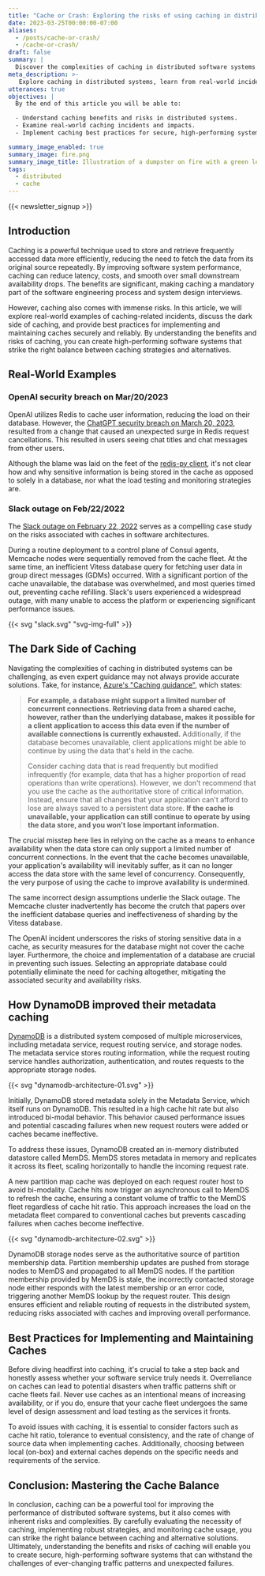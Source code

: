 ```yaml
---
title: "Cache or Crash: Exploring the risks of using caching in distributed software systems"
date: 2023-03-25T00:00:00-07:00
aliases:
  - /posts/cache-or-crash/
  - /cache-or-crash/
draft: false
summary: |
  Discover the complexities of caching in distributed software systems as we explore both its benefits and potential risks. Learn from real-world examples and delve into best practices for implementing caching securely, without compromising availability.
meta_description: >-
   Explore caching in distributed systems, learn from real-world incidents, and discover best practices for secure, high-performing caches.
utterances: true
objectives: |
  By the end of this article you will be able to:

  - Understand caching benefits and risks in distributed systems.
  - Examine real-world caching incidents and impacts.
  - Implement caching best practices for secure, high-performing systems.

summary_image_enabled: true
summary_image: fire.png
summary_image_title: Illustration of a dumpster on fire with a green letter M inside it.
tags:
  - distributed
  - cache
---
```


{{< newsletter_signup >}}

## Introduction

Caching is a powerful technique used to store and retrieve frequently accessed
data more efficiently, reducing the need to fetch the data from its original
source repeatedly. By improving software system performance, caching can reduce
latency, costs, and smooth over small downstream availability drops. The
benefits are significant, making caching a mandatory part of the software
engineering process and system design interviews.

However, caching also comes with immense risks. In this article, we will explore
real-world examples of caching-related incidents, discuss the dark side of
caching, and provide best practices for implementing and maintaining caches
securely and reliably. By understanding the benefits and risks of caching, you
can create high-performing software systems that strike the right balance
between caching strategies and alternatives.

## Real-World Examples

### OpenAI security breach on Mar/20/2023

OpenAI utilizes Redis to cache user information, reducing the load on their
database. However, the [ChatGPT security breach on March 20,
2023]([https://openai.com/blog/march-20-chatgpt-outage](https://openai.com/blog/march-20-chatgpt-outage)),
resulted from a change that caused an unexpected surge in Redis request
cancellations. This resulted in users seeing chat titles and chat messages from
other users.

Although the blame was laid on the feet of the [redis-py
client](https://github.com/redis/redis-py/issues/2624), it's not clear how and
why sensitive information is being stored in the cache as opposed to solely in a
database, nor what the load testing and monitoring strategies are.

### Slack outage on Feb/22/2022

The [Slack outage on February 22,
2022](https://slack.engineering/slacks-incident-on-2-22-22/) serves as a
compelling case study on the risks associated with caches in software
architectures.

During a routine deployment to a control plane of Consul agents, Memcache nodes
were sequentially removed from the cache fleet. At the same time, an inefficient
Vitess database query for fetching user data in group direct messages (GDMs)
occurred. With a significant portion of the cache unavailable, the database was
overwhelmed, and most queries timed out, preventing cache refilling. Slack's
users experienced a widespread outage, with many unable to access the platform
or experiencing significant performance issues.

{{< svg "slack.svg" "svg-img-full" >}}

## The Dark Side of Caching

Navigating the complexities of caching in distributed systems can be
challenging, as even expert guidance may not always provide accurate solutions.
Take, for instance, [Azure's "Caching
guidance"](https://learn.microsoft.com/en-us/azure/architecture/best-practices/caching),
which states:

>**For example, a database might support a limited number of concurrent
>connections. Retrieving data from a shared cache, however, rather than the
>underlying database, makes it possible for a client application to access this
>data even if the number of available connections is currently exhausted.**
>Additionally, if the database becomes unavailable, client applications might be
>able to continue by using the data that's held in the cache.
> 
>Consider caching data that is read frequently but modified infrequently (for
>example, data that has a higher proportion of read operations than write
>operations). However, we don't recommend that you use the cache as the
>authoritative store of critical information. Instead, ensure that all changes
>that your application can't afford to lose are always saved to a persistent
>data store. **If the cache is unavailable, your application can still continue
>to operate by using the data store, and you won't lose important information.**

The crucial misstep here lies in relying on the cache as a means to enhance
availability when the data store can only support a limited number of concurrent
connections. In the event that the cache becomes unavailable, your application's
availability will inevitably suffer, as it can no longer access the data store
with the same level of concurrency. Consequently, the very purpose of using the
cache to improve availability is undermined.

The same incorrect design assumptions underlie the Slack outage. The Memcache
cluster inadvertently has become the crutch that papers over the inefficient
database queries and ineffectiveness of sharding by the Vitess database.

The OpenAI incident underscores the risks of storing sensitive data in a cache,
as security measures for the database might not cover the cache layer.
Furthermore, the choice and implementation of a database are crucial in
preventing such issues. Selecting an appropriate database could potentially
eliminate the need for caching altogether, mitigating the associated security
and availability risks.

## How DynamoDB improved their metadata caching

[DynamoDB](https://www.usenix.org/system/files/atc22-elhemali.pdf) is a
distributed system composed of multiple microservices, including metadata
service, request routing service, and storage nodes. The metadata service stores
routing information, while the request routing service handles authorization,
authentication, and routes requests to the appropriate storage nodes.

{{< svg "dynamodb-architecture-01.svg" >}}

Initially, DynamoDB stored metadata solely in the Metadata Service, which itself
runs on DynamoDB. This resulted in a high cache hit rate but also introduced
bi-modal behavior. This behavior caused performance issues and potential
cascading failures when new request routers were added or caches became
ineffective.

To address these issues, DynamoDB created an in-memory distributed datastore
called MemDS. MemDS stores metadata in memory and replicates it across its
fleet, scaling horizontally to handle the incoming request rate.

A new partition map cache was deployed on each request router host to avoid
bi-modality. Cache hits now trigger an asynchronous call to MemDS to refresh the
cache, ensuring a constant volume of traffic to the MemDS fleet regardless of
cache hit ratio. This approach increases the load on the metadata fleet compared
to conventional caches but prevents cascading failures when caches become
ineffective.

{{< svg "dynamodb-architecture-02.svg" >}}

DynamoDB storage nodes serve as the authoritative source of partition membership
data. Partition membership updates are pushed from storage nodes to MemDS and
propagated to all MemDS nodes. If the partition membership provided by MemDS is
stale, the incorrectly contacted storage node either responds with the latest
membership or an error code, triggering another MemDS lookup by the request
router. This design ensures efficient and reliable routing of requests in the
distributed system, reducing risks associated with caches and improving overall
performance.

## Best Practices for Implementing and Maintaining Caches

Before diving headfirst into caching, it's crucial to take a step back and
honestly assess whether your software service truly needs it. Overreliance on
caches can lead to potential disasters when traffic patterns shift or cache
fleets fail. Never use caches as an intentional means of increasing
availability, or if you do, ensure that your cache fleet undergoes the same
level of design assessment and load testing as the services it fronts.

To avoid issues with caching, it is essential to consider factors such as cache
hit ratio, tolerance to eventual consistency, and the rate of change of source
data when implementing caches. Additionally, choosing between local (on-box) and
external caches depends on the specific needs and requirements of the service. 

## Conclusion: Mastering the Cache Balance

In conclusion, caching can be a powerful tool for improving the performance of
distributed software systems, but it also comes with inherent risks and
complexities. By carefully evaluating the necessity of caching, implementing
robust strategies, and monitoring cache usage, you can strike the right balance
between caching and alternative solutions. Ultimately, understanding the
benefits and risks of caching will enable you to create secure, high-performing
software systems that can withstand the challenges of ever-changing traffic
patterns and unexpected failures.
